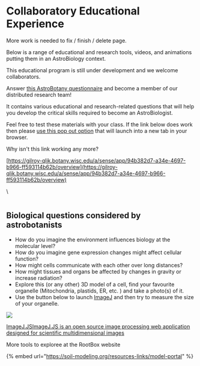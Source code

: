 # Collaboratory Educational Experience

More work is needed to fix / finish / delete page.





Below is a range of educational and research tools, videos, and animations putting them in an AstroBiology context.&#x20;

This educational program is still under development and we welcome collaborators.&#x20;

Answer [this AstroBotany questionnaire](https://docs.google.com/forms/d/e/1FAIpQLSfSxxfrPosKyUo\_j-zdnNM-yVnpUNOUA3NA-7aWBEJGYnvfOQ/viewform) and become a member of our distributed research team!

It contains various educational and research-related questions that will help you develop the critical skills required to become an AstroBiologist.

Feel free to test these materials with your class. If the link below does work then please [use this pop out option](https://gilroy-qlik.botany.wisc.edu/a/sense/app/94b382d7-a34e-4697-b966-ff593114b62b/overview) that will launch into a new tab in your browser.&#x20;



Why isn't this link working any more?

[https://gilroy-qlik.botany.wisc.edu/a/sense/app/94b382d7-a34e-4697-b966-ff593114b62b/overview](https://gilroy-qlik.botany.wisc.edu/a/sense/app/94b382d7-a34e-4697-b966-ff593114b62b/overview)

\


<figure><img src="https://lh5.googleusercontent.com/kCn4U_F8YxduT_q6dNFWezPML0G6n5Bo-k3OOjxsJRx-V-QXHTNWs8-y4hazjO-wix5jbAOH5SAu4YcZxcy4NWvIQyWkEtAlLnbThKh08PUDKKo8ZmVChiSABQ0xqpC38Q=w1280" alt=""><figcaption></figcaption></figure>

## Biological questions considered by astrobotanists <a href="#h.skbz5rn6pwkv_l" id="h.skbz5rn6pwkv_l"></a>

* How do you imagine the environment influences biology at the molecular level?
* How do you imagine gene expression changes might affect cellular function?&#x20;
* How might cells communicate with each other over long distances?
* How might tissues and organs be affected by changes in gravity or increase radiation?
* Explore this (or any other) 3D model of a cell, find your favourite organelle (Mitochondria, plastids, ER,  etc. ) and take a photo(s) of it.
* Use the button below to launch [ImageJ](https://ij.imjoy.io/) and then try to measure the size of your organelle.

[![](https://lh5.googleusercontent.com/proxy/\_kFroZFsbf4oGgCygIYJgKHLLx08H6b6FY55TzokBopi6pjbY6pIWCHZAxvZbmSFrj71tQec8WxVHQBjMtthhWa4K2KH6QzNgDHWPA)](https://www.google.com/url?q=https%3A%2F%2Fij.imjoy.io%2F\&sa=D\&sntz=1\&usg=AOvVaw1AyNV-2Pwh46sSZm2PllA-)

[ImageJ.JSImageJ.JS is an open source image processing web application designed for scientific multidimensional images](https://www.google.com/url?q=https%3A%2F%2Fij.imjoy.io%2F\&sa=D\&sntz=1\&usg=AOvVaw1AyNV-2Pwh46sSZm2PllA-)



More tools to exploree at the RootBox website

{% embed url="https://soil-modeling.org/resources-links/model-portal" %}

&#x20;
